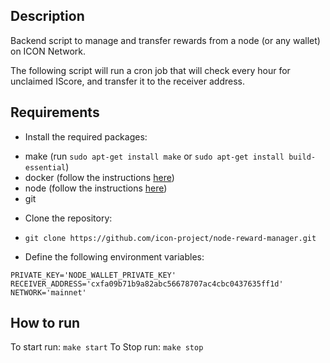 ## Description
Backend script to manage and transfer rewards from a node (or any wallet) on ICON Network.

The following script will run a cron job that will check every hour for unclaimed IScore, and transfer it to the receiver address.

## Requirements

* Install the required packages:
 - make (run `sudo apt-get install make` or `sudo apt-get install build-essential`)
 - docker (follow the instructions [here](https://docs.docker.com/engine/install/))
 - node (follow the instructions [here](https://nodejs.org/en/download))
 - git

* Clone the repository:
 - `git clone https://github.com/icon-project/node-reward-manager.git`

* Define the following environment variables:
```
PRIVATE_KEY='NODE_WALLET_PRIVATE_KEY'
RECEIVER_ADDRESS='cxfa09b71b9a82abc56678707ac4cbc0437635ff1d'
NETWORK='mainnet'
```

## How to run
To start run: `make start`
To Stop run: `make stop`
